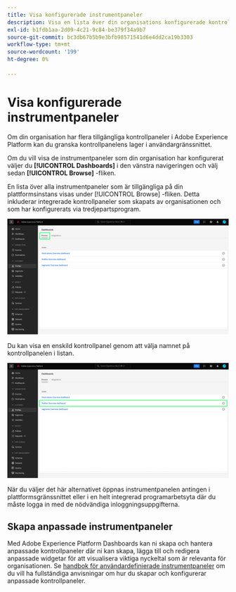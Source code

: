 ```yaml
---
title: Visa konfigurerade instrumentpaneler
description: Visa en lista över din organisations konfigurerade kontrollpaneler i användargränssnittet för Experience Platform.
exl-id: b1fdb1aa-2d09-4c21-9c84-be379f34a9b7
source-git-commit: bc3db67b5b9e3bfb98571541d6e4dd2ca19b3303
workflow-type: tm+mt
source-wordcount: '199'
ht-degree: 0%

---
```


# Visa konfigurerade instrumentpaneler

Om din organisation har flera tillgängliga kontrollpaneler i Adobe Experience Platform kan du granska kontrollpanelens lager i användargränssnittet.

Om du vill visa de instrumentpaneler som din organisation har konfigurerat väljer du **[!UICONTROL Dashboards]** i den vänstra navigeringen och välj sedan **[!UICONTROL Browse]** -fliken.

En lista över alla instrumentpaneler som är tillgängliga på din plattformsinstans visas under [!UICONTROL Browse] -fliken. Detta inkluderar integrerade kontrollpaneler som skapats av organisationen och som har konfigurerats via tredjepartsprogram.

![Fliken Bläddra i kontrollpanelsavsnittet i användargränssnittet.](./images/inventory/browse-tab.png)

Du kan visa en enskild kontrollpanel genom att välja namnet på kontrollpanelen i listan.

![Fliken Bläddra med namnet på en kontrollpanel markerat.](./images/inventory/dashboard-name.png)

När du väljer det här alternativet öppnas instrumentpanelen antingen i plattformsgränssnittet eller i en helt integrerad programarbetsyta där du måste logga in med de nödvändiga inloggningsuppgifterna.

## Skapa anpassade instrumentpaneler

Med Adobe Experience Platform Dashboards kan ni skapa och hantera anpassade kontrollpaneler där ni kan skapa, lägga till och redigera anpassade widgetar för att visualisera viktiga nyckeltal som är relevanta för organisationen. Se [handbok för användardefinierade instrumentpaneler](./user-defined-dashboards.md) om du vill ha fullständiga anvisningar om hur du skapar och konfigurerar anpassade kontrollpaneler.
